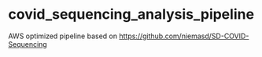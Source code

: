# covid_sequencing_analysis_pipeline
AWS optimized pipeline based on https://github.com/niemasd/SD-COVID-Sequencing 
